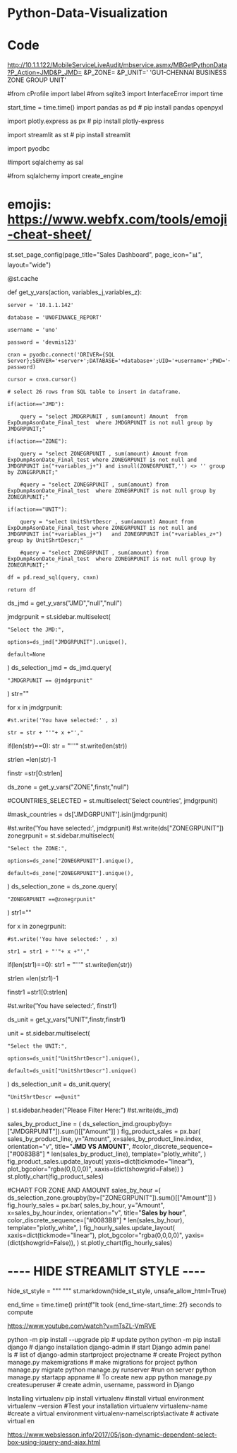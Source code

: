 # Python-Data-Visualization

# Code

http://10.1.1.122/MobileServiceLiveAudit/mbservice.asmx/MBGetPythonData?P_Action=JMD&P_JMD= &P_ZONE= &P_UNIT='
'GU1-CHENNAI BUSINESS ZONE GROUP UNIT'

#from cProfile import label
#from sqlite3 import InterfaceError
import time

start_time = time.time()
import pandas as pd  # pip install pandas openpyxl

import plotly.express as px  # pip install plotly-express

import streamlit as st  # pip install streamlit

import pyodbc

#import sqlalchemy as sal

#from sqlalchemy import create_engine

# emojis: https://www.webfx.com/tools/emoji-cheat-sheet/

st.set_page_config(page_title="Sales Dashboard", page_icon=":bar_chart:", layout="wide")

@st.cache

def get_y_vars(action, variables_j,variables_z):

    server = '10.1.1.142'

    database = 'UNOFINANCE_REPORT'

    username = 'uno'

    password = 'devmis123'  

    cnxn = pyodbc.connect('DRIVER={SQL Server};SERVER='+server+';DATABASE='+database+';UID='+username+';PWD='+ password)

    cursor = cnxn.cursor()

    # select 26 rows from SQL table to insert in dataframe.

    if(action=="JMD"):

        query = "select JMDGRPUNIT , sum(amount) Amount  from  ExpDumpAsonDate_Final_test  where JMDGRPUNIT is not null group by JMDGRPUNIT;"

    if(action=="ZONE"):

        query = "select ZONEGRPUNIT , sum(amount) Amount from  ExpDumpAsonDate_Final_test where ZONEGRPUNIT is not null and JMDGRPUNIT in("+variables_j+") and isnull(ZONEGRPUNIT,'') <> '' group by ZONEGRPUNIT;"

        #query = "select ZONEGRPUNIT , sum(amount) from  ExpDumpAsonDate_Final_test  where ZONEGRPUNIT is not null group by ZONEGRPUNIT;"

    if(action=="UNIT"):

        query = "select UnitShrtDescr , sum(amount) Amount from  ExpDumpAsonDate_Final_test where ZONEGRPUNIT is not null and JMDGRPUNIT in("+variables_j+")   and ZONEGRPUNIT in("+variables_z+") group by UnitShrtDescr;"

        #query = "select ZONEGRPUNIT , sum(amount) from  ExpDumpAsonDate_Final_test  where ZONEGRPUNIT is not null group by ZONEGRPUNIT;"
    
    df = pd.read_sql(query, cnxn)

    return df

ds_jmd = get_y_vars("JMD","null","null")

jmdgrpunit = st.sidebar.multiselect(

    "Select the JMD:",
    
    options=ds_jmd["JMDGRPUNIT"].unique(),

    default=None

)
ds_selection_jmd = ds_jmd.query(

    "JMDGRPUNIT == @jmdgrpunit"
)
str=""

for x in jmdgrpunit:

    #st.write('You have selected:' , x)

    str = str + "'"+ x +"',"
if(len(str)==0):
    str = "'''"
st.write(len(str))

strlen =len(str)-1

finstr =str[0:strlen]

ds_zone = get_y_vars("ZONE",finstr,"null")

#COUNTRIES_SELECTED = st.multiselect('Select countries', jmdgrpunit)

#mask_countries = ds['JMDGRPUNIT'].isin(jmdgrpunit)

#st.write('You have selected:', jmdgrpunit)
#st.write(ds["ZONEGRPUNIT"])
zonegrpunit = st.sidebar.multiselect(

    "Select the ZONE:",

    options=ds_zone["ZONEGRPUNIT"].unique(),

    default=ds_zone["ZONEGRPUNIT"].unique(),

)
ds_selection_zone = ds_zone.query(

    "ZONEGRPUNIT ==@zonegrpunit"
)
str1=""

for x in zonegrpunit:

    #st.write('You have selected:' , x)

    str1 = str1 + "'"+ x +"',"
if(len(str1)==0):
    str1 = "'''"
st.write(len(str))

strlen =len(str1)-1    

finstr1 =str1[0:strlen]

#st.write('You have selected:', finstr1)

ds_unit = get_y_vars("UNIT",finstr,finstr1)

unit = st.sidebar.multiselect(

    "Select the UNIT:",

    options=ds_unit["UnitShrtDescr"].unique(),

    default=ds_unit["UnitShrtDescr"].unique()

)
ds_selection_unit = ds_unit.query(

    "UnitShrtDescr ==@unit"

)
st.sidebar.header("Please Filter Here:")
#st.write(ds_jmd)
 
sales_by_product_line = (
    ds_selection_jmd.groupby(by=["JMDGRPUNIT"]).sum()[["Amount"]] 
)
fig_product_sales = px.bar(
    sales_by_product_line,
    y="Amount",
    x=sales_by_product_line.index,
    orientation="v",
    title="<b>JMD VS AMOUNT</b>",
    #color_discrete_sequence=["#0083B8"] * len(sales_by_product_line),
    template="plotly_white",
)
fig_product_sales.update_layout(
    yaxis=dict(tickmode="linear"),
    plot_bgcolor="rgba(0,0,0,0)",
    xaxis=(dict(showgrid=False))
)
st.plotly_chart(fig_product_sales)

#CHART FOR ZONE AND AMOUNT 
sales_by_hour =(
     ds_selection_zone.groupby(by=["ZONEGRPUNIT"]).sum()[["Amount"]] 
)
fig_hourly_sales = px.bar(
    sales_by_hour,
    y="Amount",
    x=sales_by_hour.index,
    orientation="v",
    title="<b>Sales by hour</b>",
    color_discrete_sequence=["#0083B8"] * len(sales_by_hour),
    template="plotly_white",
)
fig_hourly_sales.update_layout(
    xaxis=dict(tickmode="linear"),
    plot_bgcolor="rgba(0,0,0,0)",
    yaxis=(dict(showgrid=False)),
)
st.plotly_chart(fig_hourly_sales)

 

# ---- HIDE STREAMLIT STYLE ----
hide_st_style = """
            <style>
            #MainMenu {visibility: hidden;}
            footer {visibility: hidden;}
            header {visibility: hidden;}
            </style>
            """
st.markdown(hide_st_style, unsafe_allow_html=True)

end_time = time.time()
print(f"It took {end_time-start_time:.2f} seconds to compute




https://www.youtube.com/watch?v=mTsZL-VmRVE





python -m pip install --upgrade pip                          # update python
python -m pip install django                                        # django installation
django-admin                                                                    # start Django admin panel                          
ls                                                                                             # list of 
django-admin startproject projectname                 # create Project
python manage.py makemigrations                         # make migrations for project
python manage.py migrate
python manage.py runserver                                     #run on server
python manage.py startapp appname                    # To create new app
python manage.py createsuperuser                        # create admin, username, password in Django


Installing virtualenv
pip install virtualenv                                                       #install virtual environment
virtualenv –version                                                       #Test your installation
virtualenv virtualenv-name                                               #create a virtual environment
virtualenv-name\scripts\activate                                   # activate virtual en




https://www.webslesson.info/2017/05/json-dynamic-dependent-select-box-using-jquery-and-ajax.html
